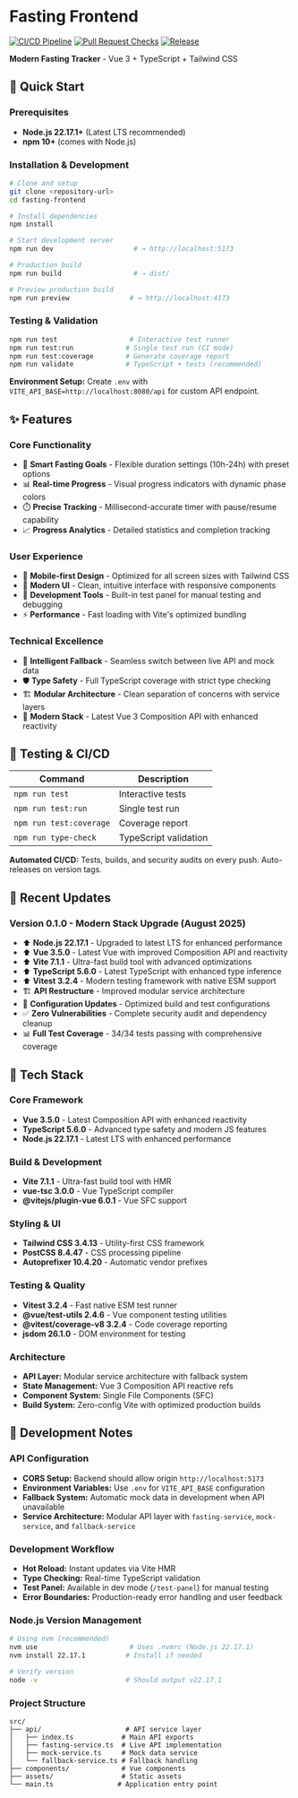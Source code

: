 # Fasting Frontend

[![CI/CD Pipeline](https://github.com/larson-frontend/fasting-frontend/actions/workflows/ci.yml/badge.svg)](https://github.com/larson-frontend/fasting-frontend/actions/workflows/ci.yml)
[![Pull Request Checks](https://github.com/larson-frontend/fasting-frontend/actions/workflows/pr-checks.yml/badge.svg)](https://github.com/larson-frontend/fasting-frontend/actions/workflows/pr-checks.yml)
[![Release](https://github.com/larson-frontend/fasting-frontend/actions/workflows/release.yml/badge.svg)](https://github.com/larson-frontend/fasting-frontend/actions/workflows/release.yml)

**Modern Fasting Tracker** - Vue 3 + TypeScript + Tailwind CSS

## 🚀 Quick Start

### Prerequisites
- **Node.js 22.17.1+** (Latest LTS recommended)
- **npm 10+** (comes with Node.js)

### Installation & Development
```bash
# Clone and setup
git clone <repository-url>
cd fasting-frontend

# Install dependencies
npm install

# Start development server
npm run dev                    # → http://localhost:5173

# Production build
npm run build                  # → dist/

# Preview production build
npm run preview               # → http://localhost:4173
```

### Testing & Validation
```bash
npm run test                  # Interactive test runner
npm run test:run             # Single test run (CI mode)
npm run test:coverage        # Generate coverage report
npm run validate             # TypeScript + tests (recommended)
```

**Environment Setup:** Create `.env` with `VITE_API_BASE=http://localhost:8080/api` for custom API endpoint.

## ✨ Features

### Core Functionality
- 🎯 **Smart Fasting Goals** - Flexible duration settings (10h-24h) with preset options
- 📊 **Real-time Progress** - Visual progress indicators with dynamic phase colors
- ⏱️ **Precise Tracking** - Millisecond-accurate timer with pause/resume capability
- 📈 **Progress Analytics** - Detailed statistics and completion tracking

### User Experience
- 📱 **Mobile-first Design** - Optimized for all screen sizes with Tailwind CSS
- 🎨 **Modern UI** - Clean, intuitive interface with responsive components
- 🔧 **Development Tools** - Built-in test panel for manual testing and debugging
- ⚡ **Performance** - Fast loading with Vite's optimized bundling

### Technical Excellence
- 🧪 **Intelligent Fallback** - Seamless switch between live API and mock data
- 🛡️ **Type Safety** - Full TypeScript coverage with strict type checking
- 🏗️ **Modular Architecture** - Clean separation of concerns with service layers
- 🚀 **Modern Stack** - Latest Vue 3 Composition API with enhanced reactivity

## 🧪 Testing & CI/CD

| Command | Description |
|---------|-------------|
| `npm run test` | Interactive tests |
| `npm run test:run` | Single test run |
| `npm run test:coverage` | Coverage report |
| `npm run type-check` | TypeScript validation |

**Automated CI/CD:** Tests, builds, and security audits on every push. Auto-releases on version tags.

## 🔄 Recent Updates

### Version 0.1.0 - Modern Stack Upgrade (August 2025)
- ⬆️ **Node.js 22.17.1** - Upgraded to latest LTS for enhanced performance
- ⬆️ **Vue 3.5.0** - Latest Vue with improved Composition API and reactivity
- ⬆️ **Vite 7.1.1** - Ultra-fast build tool with advanced optimizations
- ⬆️ **TypeScript 5.6.0** - Latest TypeScript with enhanced type inference
- ⬆️ **Vitest 3.2.4** - Modern testing framework with native ESM support
- 🏗️ **API Restructure** - Improved modular service architecture
- 🔧 **Configuration Updates** - Optimized build and test configurations
- ✅ **Zero Vulnerabilities** - Complete security audit and dependency cleanup
- 📊 **Full Test Coverage** - 34/34 tests passing with comprehensive coverage

## 🔧 Tech Stack

### Core Framework
- **Vue 3.5.0** - Latest Composition API with enhanced reactivity
- **TypeScript 5.6.0** - Advanced type safety and modern JS features
- **Node.js 22.17.1** - Latest LTS with enhanced performance

### Build & Development
- **Vite 7.1.1** - Ultra-fast build tool with HMR
- **vue-tsc 3.0.0** - Vue TypeScript compiler
- **@vitejs/plugin-vue 6.0.1** - Vue SFC support

### Styling & UI
- **Tailwind CSS 3.4.13** - Utility-first CSS framework
- **PostCSS 8.4.47** - CSS processing pipeline
- **Autoprefixer 10.4.20** - Automatic vendor prefixes

### Testing & Quality
- **Vitest 3.2.4** - Fast native ESM test runner
- **@vue/test-utils 2.4.6** - Vue component testing utilities
- **@vitest/coverage-v8 3.2.4** - Code coverage reporting
- **jsdom 26.1.0** - DOM environment for testing

### Architecture
- **API Layer:** Modular service architecture with fallback system
- **State Management:** Vue 3 Composition API reactive refs
- **Component System:** Single File Components (SFC)
- **Build System:** Zero-config Vite with optimized production builds

## 📝 Development Notes

### API Configuration
- **CORS Setup:** Backend should allow origin `http://localhost:5173`
- **Environment Variables:** Use `.env` for `VITE_API_BASE` configuration
- **Fallback System:** Automatic mock data in development when API unavailable
- **Service Architecture:** Modular API layer with `fasting-service`, `mock-service`, and `fallback-service`

### Development Workflow
- **Hot Reload:** Instant updates via Vite HMR
- **Type Checking:** Real-time TypeScript validation
- **Test Panel:** Available in dev mode (`/test-panel`) for manual testing
- **Error Boundaries:** Production-ready error handling and user feedback

### Node.js Version Management
```bash
# Using nvm (recommended)
nvm use                       # Uses .nvmrc (Node.js 22.17.1)
nvm install 22.17.1          # Install if needed

# Verify version
node -v                      # Should output v22.17.1
```

### Project Structure
```
src/
├── api/                     # API service layer
│   ├── index.ts            # Main API exports
│   ├── fasting-service.ts  # Live API implementation
│   ├── mock-service.ts     # Mock data service
│   └── fallback-service.ts # Fallback handling
├── components/             # Vue components
├── assets/                 # Static assets
└── main.ts                # Application entry point
```
